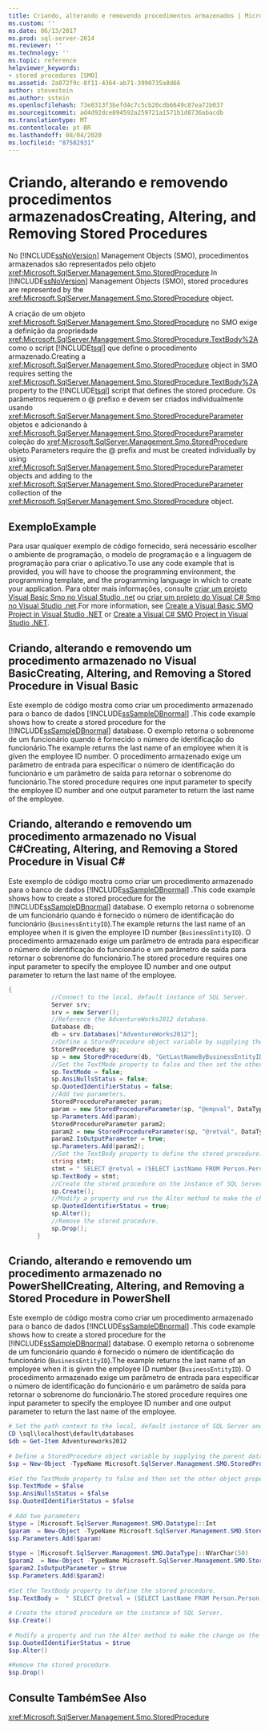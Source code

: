 ```yaml
---
title: Criando, alterando e removendo procedimentos armazenados | Microsoft Docs
ms.custom: ''
ms.date: 06/13/2017
ms.prod: sql-server-2014
ms.reviewer: ''
ms.technology: ''
ms.topic: reference
helpviewer_keywords:
- stored procedures [SMO]
ms.assetid: 2a072f9c-8f11-4364-ab71-3990735a8d66
author: stevestein
ms.author: sstein
ms.openlocfilehash: 73e8313f3befd4c7c5cb20cdb6649c87ea72b037
ms.sourcegitcommit: ad4d92dce894592a259721a1571b1d8736abacdb
ms.translationtype: MT
ms.contentlocale: pt-BR
ms.lasthandoff: 08/04/2020
ms.locfileid: "87582931"
---
```

# <a name="creating-altering-and-removing-stored-procedures"></a><span data-ttu-id="49656-102">Criando, alterando e removendo procedimentos armazenados</span><span class="sxs-lookup"><span data-stu-id="49656-102">Creating, Altering, and Removing Stored Procedures</span></span>
  <span data-ttu-id="49656-103">No [!INCLUDE[ssNoVersion](../../../includes/ssnoversion-md.md)] Management Objects (SMO), procedimentos armazenados são representados pelo objeto <xref:Microsoft.SqlServer.Management.Smo.StoredProcedure>.</span><span class="sxs-lookup"><span data-stu-id="49656-103">In [!INCLUDE[ssNoVersion](../../../includes/ssnoversion-md.md)] Management Objects (SMO), stored procedures are represented by the <xref:Microsoft.SqlServer.Management.Smo.StoredProcedure> object.</span></span>  
  
 <span data-ttu-id="49656-104">A criação de um objeto <xref:Microsoft.SqlServer.Management.Smo.StoredProcedure> no SMO exige a definição da propriedade <xref:Microsoft.SqlServer.Management.Smo.StoredProcedure.TextBody%2A> como o script [!INCLUDE[tsql](../../../includes/tsql-md.md)] que define o procedimento armazenado.</span><span class="sxs-lookup"><span data-stu-id="49656-104">Creating a <xref:Microsoft.SqlServer.Management.Smo.StoredProcedure> object in SMO requires setting the <xref:Microsoft.SqlServer.Management.Smo.StoredProcedure.TextBody%2A> property to the [!INCLUDE[tsql](../../../includes/tsql-md.md)] script that defines the stored procedure.</span></span> <span data-ttu-id="49656-105">Os parâmetros requerem o \@ prefixo e devem ser criados individualmente usando <xref:Microsoft.SqlServer.Management.Smo.StoredProcedureParameter> objetos e adicionando à <xref:Microsoft.SqlServer.Management.Smo.StoredProcedureParameter> coleção do <xref:Microsoft.SqlServer.Management.Smo.StoredProcedure> objeto.</span><span class="sxs-lookup"><span data-stu-id="49656-105">Parameters require the \@ prefix and must be created individually by using <xref:Microsoft.SqlServer.Management.Smo.StoredProcedureParameter> objects and adding to the <xref:Microsoft.SqlServer.Management.Smo.StoredProcedureParameter> collection of the <xref:Microsoft.SqlServer.Management.Smo.StoredProcedure> object.</span></span>  
  
## <a name="example"></a><span data-ttu-id="49656-106">Exemplo</span><span class="sxs-lookup"><span data-stu-id="49656-106">Example</span></span>  
 <span data-ttu-id="49656-107">Para usar qualquer exemplo de código fornecido, será necessário escolher o ambiente de programação, o modelo de programação e a linguagem de programação para criar o aplicativo.</span><span class="sxs-lookup"><span data-stu-id="49656-107">To use any code example that is provided, you will have to choose the programming environment, the programming template, and the programming language in which to create your application.</span></span> <span data-ttu-id="49656-108">Para obter mais informações, consulte [criar um projeto Visual Basic Smo no Visual Studio .net](../../../database-engine/dev-guide/create-a-visual-basic-smo-project-in-visual-studio-net.md) ou [criar um projeto do Visual C&#35; Smo no Visual Studio .net](../how-to-create-a-visual-csharp-smo-project-in-visual-studio-net.md).</span><span class="sxs-lookup"><span data-stu-id="49656-108">For more information, see [Create a Visual Basic SMO Project in Visual Studio .NET](../../../database-engine/dev-guide/create-a-visual-basic-smo-project-in-visual-studio-net.md) or [Create a Visual C&#35; SMO Project in Visual Studio .NET](../how-to-create-a-visual-csharp-smo-project-in-visual-studio-net.md).</span></span>  
  
## <a name="creating-altering-and-removing-a-stored-procedure-in-visual-basic"></a><span data-ttu-id="49656-109">Criando, alterando e removendo um procedimento armazenado no Visual Basic</span><span class="sxs-lookup"><span data-stu-id="49656-109">Creating, Altering, and Removing a Stored Procedure in Visual Basic</span></span>  
 <span data-ttu-id="49656-110">Este exemplo de código mostra como criar um procedimento armazenado para o banco de dados [!INCLUDE[ssSampleDBnormal](../../../includes/sssampledbnormal-md.md)] .</span><span class="sxs-lookup"><span data-stu-id="49656-110">This code example shows how to create a stored procedure for the [!INCLUDE[ssSampleDBnormal](../../../includes/sssampledbnormal-md.md)] database.</span></span> <span data-ttu-id="49656-111">O exemplo retorna o sobrenome de um funcionário quando é fornecido o número de identificação do funcionário.</span><span class="sxs-lookup"><span data-stu-id="49656-111">The example returns the last name of an employee when it is given the employee ID number.</span></span> <span data-ttu-id="49656-112">O procedimento armazenado exige um parâmetro de entrada para especificar o número de identificação do funcionário e um parâmetro de saída para retornar o sobrenome do funcionário.</span><span class="sxs-lookup"><span data-stu-id="49656-112">The stored procedure requires one input parameter to specify the employee ID number and one output parameter to return the last name of the employee.</span></span>  
  
<!-- TODO: review snippet reference  [!CODE [SMO How to#SMO_VBStoredProcs1](SMO How to#SMO_VBStoredProcs1)]  -->  
  
## <a name="creating-altering-and-removing-a-stored-procedure-in-visual-c"></a><span data-ttu-id="49656-113">Criando, alterando e removendo um procedimento armazenado no Visual C#</span><span class="sxs-lookup"><span data-stu-id="49656-113">Creating, Altering, and Removing a Stored Procedure in Visual C#</span></span>  
 <span data-ttu-id="49656-114">Este exemplo de código mostra como criar um procedimento armazenado para o banco de dados [!INCLUDE[ssSampleDBnormal](../../../includes/sssampledbnormal-md.md)] .</span><span class="sxs-lookup"><span data-stu-id="49656-114">This code example shows how to create a stored procedure for the [!INCLUDE[ssSampleDBnormal](../../../includes/sssampledbnormal-md.md)] database.</span></span> <span data-ttu-id="49656-115">O exemplo retorna o sobrenome de um funcionário quando é fornecido o número de identificação do funcionário (`BusinessEntityID`).</span><span class="sxs-lookup"><span data-stu-id="49656-115">The example returns the last name of an employee when it is given the employee ID number (`BusinessEntityID`).</span></span> <span data-ttu-id="49656-116">O procedimento armazenado exige um parâmetro de entrada para especificar o número de identificação do funcionário e um parâmetro de saída para retornar o sobrenome do funcionário.</span><span class="sxs-lookup"><span data-stu-id="49656-116">The stored procedure requires one input parameter to specify the employee ID number and one output parameter to return the last name of the employee.</span></span>  
  
```csharp
{  
            //Connect to the local, default instance of SQL Server.   
            Server srv;  
            srv = new Server();  
            //Reference the AdventureWorks2012 database.   
            Database db;  
            db = srv.Databases["AdventureWorks2012"];  
            //Define a StoredProcedure object variable by supplying the parent database and name arguments in the constructor.   
            StoredProcedure sp;  
            sp = new StoredProcedure(db, "GetLastNameByBusinessEntityID");  
            //Set the TextMode property to false and then set the other object properties.   
            sp.TextMode = false;  
            sp.AnsiNullsStatus = false;  
            sp.QuotedIdentifierStatus = false;  
            //Add two parameters.   
            StoredProcedureParameter param;  
            param = new StoredProcedureParameter(sp, "@empval", DataType.Int);  
            sp.Parameters.Add(param);  
            StoredProcedureParameter param2;  
            param2 = new StoredProcedureParameter(sp, "@retval", DataType.NVarChar(50));  
            param2.IsOutputParameter = true;  
            sp.Parameters.Add(param2);  
            //Set the TextBody property to define the stored procedure.   
            string stmt;  
            stmt = " SELECT @retval = (SELECT LastName FROM Person.Person,HumanResources.Employee WHERE Person.Person.BusinessEntityID = HumanResources.Employee.BusinessentityID AND HumanResources.Employee.BusinessEntityID = @empval )";  
            sp.TextBody = stmt;  
            //Create the stored procedure on the instance of SQL Server.   
            sp.Create();  
            //Modify a property and run the Alter method to make the change on the instance of SQL Server.   
            sp.QuotedIdentifierStatus = true;  
            sp.Alter();  
            //Remove the stored procedure.   
            sp.Drop();  
        }  
```  
  
## <a name="creating-altering-and-removing-a-stored-procedure-in-powershell"></a><span data-ttu-id="49656-117">Criando, alterando e removendo um procedimento armazenado no PowerShell</span><span class="sxs-lookup"><span data-stu-id="49656-117">Creating, Altering, and Removing a Stored Procedure in PowerShell</span></span>  
 <span data-ttu-id="49656-118">Este exemplo de código mostra como criar um procedimento armazenado para o banco de dados [!INCLUDE[ssSampleDBnormal](../../../includes/sssampledbnormal-md.md)] .</span><span class="sxs-lookup"><span data-stu-id="49656-118">This code example shows how to create a stored procedure for the [!INCLUDE[ssSampleDBnormal](../../../includes/sssampledbnormal-md.md)] database.</span></span> <span data-ttu-id="49656-119">O exemplo retorna o sobrenome de um funcionário quando é fornecido o número de identificação do funcionário (`BusinessEntityID`).</span><span class="sxs-lookup"><span data-stu-id="49656-119">The example returns the last name of an employee when it is given the employee ID number (`BusinessEntityID`).</span></span> <span data-ttu-id="49656-120">O procedimento armazenado exige um parâmetro de entrada para especificar o número de identificação do funcionário e um parâmetro de saída para retornar o sobrenome do funcionário.</span><span class="sxs-lookup"><span data-stu-id="49656-120">The stored procedure requires one input parameter to specify the employee ID number and one output parameter to return the last name of the employee.</span></span>  
  
```powershell
# Set the path context to the local, default instance of SQL Server and get a reference to AdventureWorks2012  
CD \sql\localhost\default\databases  
$db = Get-Item Adventureworks2012  
  
# Define a StoredProcedure object variable by supplying the parent database and name arguments in the constructor.
$sp = New-Object -TypeName Microsoft.SqlServer.Management.SMO.StoredProcedure -argumentlist $db, "GetLastNameByBusinessEntityID"  
  
#Set the TextMode property to false and then set the other object properties.
$sp.TextMode = $false  
$sp.AnsiNullsStatus = $false  
$sp.QuotedIdentifierStatus = $false  
  
# Add two parameters  
$type = [Microsoft.SqlServer.Management.SMO.Datatype]::Int  
$param  = New-Object -TypeName Microsoft.SqlServer.Management.SMO.StoredProcedureParameter -argumentlist $sp,"@empval",$type  
$sp.Parameters.Add($param)  
  
$type = [Microsoft.SqlServer.Management.SMO.DataType]::NVarChar(50)  
$param2  = New-Object -TypeName Microsoft.SqlServer.Management.SMO.StoredProcedureParameter -argumentlist $sp,"@retval",$type  
$param2.IsOutputParameter = $true  
$sp.Parameters.Add($param2)  
  
#Set the TextBody property to define the stored procedure.
$sp.TextBody =  " SELECT @retval = (SELECT LastName FROM Person.Person,HumanResources.Employee WHERE Person.Person.BusinessEntityID = HumanResources.Employee.BusinessentityID AND HumanResources.Employee.BusinessEntityID = @empval )"  
  
# Create the stored procedure on the instance of SQL Server.
$sp.Create()  
  
# Modify a property and run the Alter method to make the change on the instance of SQL Server.
$sp.QuotedIdentifierStatus = $true  
$sp.Alter()  
  
#Remove the stored procedure.
$sp.Drop()  
```  
  
## <a name="see-also"></a><span data-ttu-id="49656-121">Consulte Também</span><span class="sxs-lookup"><span data-stu-id="49656-121">See Also</span></span>  
 <xref:Microsoft.SqlServer.Management.Smo.StoredProcedure>  
